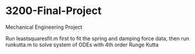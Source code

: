 # 3200-Final-Project
Mechanical Engineering Project </br>

Run leastsquaresfit.m first to fit the spring and damping force data, then run runkutta.m to solve system of ODEs with 4th order Runge Kutta</br>
